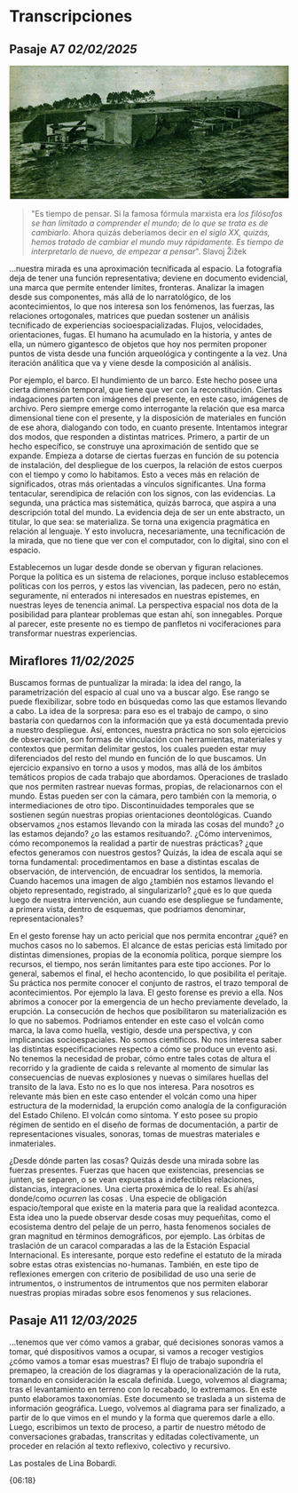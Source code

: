 # Transcripciones

## Pasaje A7 _02/02/2025_

![hundimiento del vapor cautin](/Oi/img/CATASTROFES%20Y%20TRAGEDIAS%20DE%20CHILE.png)

> "Es tiempo de pensar. Si la famosa fórmula marxista era _los filósofos se han limitado a comprender el mundo; de lo que se trata es de cambiarlo_. Ahora quizás deberíamos decir _en el siglo XX, quizás, hemos tratado de cambiar el mundo muy rápidamente. Es tiempo de interpretarlo de nuevo, de empezar a pensar_". Slavoj Žižek


...nuestra mirada es una aproximación tecnificada al espacio. La fotografía deja de tener una función representativa; deviene en documento evidencial, una marca que permite entender límites, fronteras. Analizar la imagen desde sus componentes, más allá de lo narratológico, de los acontecimientos, lo que nos interesa son los fenómenos, las fuerzas, las relaciones ortogonales, matrices que puedan sostener un análisis tecnificado de experiencias socioespacializadas. Flujos, velocidades, orientaciones, fugas. El humano ha acumulado en la historia, y antes de ella, un número gigantesco de objetos que hoy nos permiten proponer puntos de vista desde una función arqueológica y contingente a la vez. Una iteración análitica que va y viene desde la composición al análisis.

Por ejemplo, el barco. El hundimiento de un barco. Este hecho posee una cierta dimensión temporal, que tiene que ver con la reconstitución. Ciertas indagaciones parten con imágenes del presente, en este caso, imágenes de archivo. Pero siempre emerge como interrogante la relación que esa marca dimensional  tiene con el presente, y la disposición de materiales en función de ese ahora, dialogando con todo, en cuanto presente. Intentamos integrar dos modos, que responden a distintas matrices. Primero, a partir de un hecho específico, se construye una aproximación de sentido que se expande. Empieza a dotarse de ciertas fuerzas en función de su potencia de instalación, del despliegue de los cuerpos, la relación de estos cuerpos con el tiempo y como lo habitamos. Esto a veces más en relación de significados, otras más orientadas a vínculos significantes. Una forma tentacular, serendípica de relación con los signos, con las evidencias. La segunda, una práctica mas sistemática, quizás barroca, que aspira a una descripción total del mundo. La evidencia deja de ser un ente abstracto, un titular, lo que sea: se materializa. Se torna una exigencia pragmática en relación al lenguaje. Y esto involucra, necesariamente, una tecnificación de la mirada, que no tiene que ver con el computador, con lo digital, sino con el espacio.

Establecemos un lugar desde donde se obervan y figuran relaciones. Porque la política es un sistema de relaciones, porque incluso establecemos políticas con los perros, y estos las vivencian, las padecen, pero no están, seguramente, ni enterados ni interesados en nuestras epistemes, en nuestras leyes de tenencia animal. La perspectiva espacial nos dota de la posibilidad para plantear problemas que estan ahí, son innegables. Porque al parecer, este presente no es tiempo de panfletos ni vociferaciones para transformar nuestras experiencias.

## Miraflores _11/02/2025_

Buscamos formas de puntualizar la mirada: la idea del rango, la parametrización del espacio al cual uno va a buscar algo. Ese rango se puede flexibilizar, sobre todo en búsquedas como las que estamos llevando a cabo. La idea de la sorpresa: para eso es el trabajo de campo, o sino bastaría con quedarnos con la información que ya está documentada previo a nuestro despliegue. Así, entonces, nuestra práctica no son solo ejercicios de observación, son formas de vinculación con herramientas, materiales y contextos que permitan delimitar gestos, los cuales pueden estar muy diferenciados del resto del mundo en función de lo que buscamos. Un ejercicio expansivo en torno a usos y modos, mas allá de los ámbitos temáticos propios de cada trabajo que abordamos. Operaciones de traslado que nos permiten rastrear nuevas formas, propias, de relacionarnos con el mundo. Estas pueden ser con la cámara, pero también con la memoria, o intermediaciones de otro tipo. Discontinuidades temporales que se sostienen según nuestras propias orientaciones deontológicas. Cuando observamos ¿nos estamos llevando con la mirada las cosas del mundo? ¿o las estamos dejando? ¿o las estamos resituando?. ¿Cómo intervenimos, cómo recomponemos la realidad a partir de nuestras prácticas? ¿que efectos generamos con nuestros gestos? Quizás, la idea de escala aquí se torna fundamental: procedimentamos en base a distintas escalas de observación, de intervención, de encuadrar los sentidos, la memoria. Cuando hacemos una imagen de algo ¿también nos estamos llevando el objeto representado, registrado, al singularizarlo? ¿qué es lo que queda luego de nuestra intervención, aun cuando ese despliegue se fundamente, a primera vista, dentro de esquemas, que podriamos denominar, representacionales?

En el gesto forense hay un acto pericial que nos permita encontrar ¿qué? en muchos casos no lo sabemos. El alcance de estas pericias está limitado por distintas dimensiones, propias de la economía política, porque siempre los recursos, el tiempo, nos serán limitantes para este tipo acciones. Por lo general, sabemos el final, el hecho acontencido, lo que posibilita el peritaje. Su práctica nos permite conocer el conjunto de rastros, el trazo temporal de acontecimientos. Por ejemplo la lava. El gesto forense es previo a ella. Nos abrimos a conocer por la emergencia de un hecho previamente develado, la erupción. La consecución de hechos que posibilitaron su materialización es lo que no sabemos. Podriamos entender en este caso el volcán como marca, la lava como huella, vestigio, desde una perspectiva, y con implicancias socioespaciales. No somos científicos. No nos interesa saber las distintas especificaciones respecto a cómo se produce un evento asi. No tenemos la necesidad de probar, cómo  entre tales cotas de altura el recorrido y la gradiente de caida s relevante al momento de simular las consecuencias de nuevas explosiones y nuevas o similares huellas del transito de la lava. Esto no es lo que nos interesa. Para nosotros es relevante más bien en este caso entender el volcán como una hiper estructura de la modernidad, la erupción como analogía de la configuración del Estado Chileno. El volcán como síntoma. Y esto posee su propio régimen de sentido en el diseño de formas de documentación, a partir de representaciones visuales, sonoras, tomas de muestras materiales e inmateriales. 

¿Desde dónde parten las cosas? Quizás desde una mirada sobre las fuerzas presentes. Fuerzas que hacen que existencias, presencias se junten, se separen, o se vean expuestas a indefectibles relaciones, distancias, integraciones. Una cierta proxémica de lo real. Es ahí/así donde/como _ocurren_ las cosas . Una especie de obligación espacio/temporal que existe en la materia para que la realidad acontezca. Esta idea uno la puede observar desde cosas muy pequeñitas, como el ecosistema dentro del pelaje de un perro, hasta fenomenos sociales de gran magnitud en términos demográficos, por ejemplo. Las órbitas de traslación de un caracol comparadas a las de la Estación Espacial Internacional. Es interesante, porque esto redefine el estatuto de la mirada sobre estas otras existencias no-humanas. También, en este tipo de reflexiones emergen con criterio de posibilidad de uso una serie de intrumentos, o instrumentos de intrumentos que nos permiten elaborar nuestras propias miradas sobre esos fenomenos y sus relaciones. 

## Pasaje A11 _12/03/2025_

...tenemos que ver cómo vamos a grabar, qué decisiones sonoras vamos a tomar, qué dispositivos vamos a ocupar, si vamos a recoger vestigios ¿cómo vamos a tomar esas muestras? El flujo de trabajo supondría el premapeo, la creación de los diagramas y la operacionalización de la ruta, tomando en consideración la escala definida. Luego, volvemos al diagrama; tras el levantamiento en terreno con lo recabado, lo extremamos. En este punto elaboramos taxonomías. Este documento se traslada a un sistema de información geográfica. Luego, volvemos al diagrama para ser finalizado, a partir de lo que vimos en el mundo y la forma que queremos darle a ello. Luego, escribimos un texto de proceso, a partir de nuestro método de conversaciones grabadas, transcritas y editadas colectivamente, un proceder en relación al texto reflexivo, colectivo y recursivo.

Las postales de Lina Bobardi. 


{06:18}